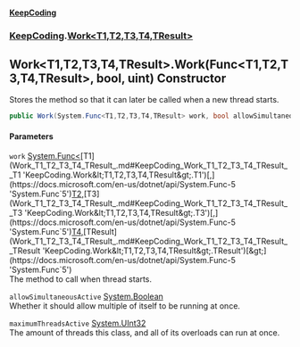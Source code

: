 #### [KeepCoding](index.md 'index')
### [KeepCoding](KeepCoding.md 'KeepCoding').[Work&lt;T1,T2,T3,T4,TResult&gt;](Work_T1_T2_T3_T4_TResult_.md 'KeepCoding.Work&lt;T1,T2,T3,T4,TResult&gt;')
## Work&lt;T1,T2,T3,T4,TResult&gt;.Work(Func&lt;T1,T2,T3,T4,TResult&gt;, bool, uint) Constructor
Stores the method so that it can later be called when a new thread starts.  
```csharp
public Work(System.Func<T1,T2,T3,T4,TResult> work, bool allowSimultaneousActive, uint maximumThreadsActive);
```
#### Parameters
<a name='KeepCoding_Work_T1_T2_T3_T4_TResult__Work(System_Func_T1_T2_T3_T4_TResult__bool_uint)_work'></a>
`work` [System.Func&lt;](https://docs.microsoft.com/en-us/dotnet/api/System.Func-5 'System.Func`5')[T1](Work_T1_T2_T3_T4_TResult_.md#KeepCoding_Work_T1_T2_T3_T4_TResult__T1 'KeepCoding.Work&lt;T1,T2,T3,T4,TResult&gt;.T1')[,](https://docs.microsoft.com/en-us/dotnet/api/System.Func-5 'System.Func`5')[T2](Work_T1_T2_T3_T4_TResult_.md#KeepCoding_Work_T1_T2_T3_T4_TResult__T2 'KeepCoding.Work&lt;T1,T2,T3,T4,TResult&gt;.T2')[,](https://docs.microsoft.com/en-us/dotnet/api/System.Func-5 'System.Func`5')[T3](Work_T1_T2_T3_T4_TResult_.md#KeepCoding_Work_T1_T2_T3_T4_TResult__T3 'KeepCoding.Work&lt;T1,T2,T3,T4,TResult&gt;.T3')[,](https://docs.microsoft.com/en-us/dotnet/api/System.Func-5 'System.Func`5')[T4](Work_T1_T2_T3_T4_TResult_.md#KeepCoding_Work_T1_T2_T3_T4_TResult__T4 'KeepCoding.Work&lt;T1,T2,T3,T4,TResult&gt;.T4')[,](https://docs.microsoft.com/en-us/dotnet/api/System.Func-5 'System.Func`5')[TResult](Work_T1_T2_T3_T4_TResult_.md#KeepCoding_Work_T1_T2_T3_T4_TResult__TResult 'KeepCoding.Work&lt;T1,T2,T3,T4,TResult&gt;.TResult')[&gt;](https://docs.microsoft.com/en-us/dotnet/api/System.Func-5 'System.Func`5')  
The method to call when thread starts.
  
<a name='KeepCoding_Work_T1_T2_T3_T4_TResult__Work(System_Func_T1_T2_T3_T4_TResult__bool_uint)_allowSimultaneousActive'></a>
`allowSimultaneousActive` [System.Boolean](https://docs.microsoft.com/en-us/dotnet/api/System.Boolean 'System.Boolean')  
Whether it should allow multiple of itself to be running at once.
  
<a name='KeepCoding_Work_T1_T2_T3_T4_TResult__Work(System_Func_T1_T2_T3_T4_TResult__bool_uint)_maximumThreadsActive'></a>
`maximumThreadsActive` [System.UInt32](https://docs.microsoft.com/en-us/dotnet/api/System.UInt32 'System.UInt32')  
The amount of threads this class, and all of its overloads can run at once.
  
